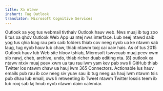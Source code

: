 ```yaml
---
title: Xa ntawv
inshort: Tug Outlook
translator: Microsoft Cognitive Services
---
```


Outlook xa yog tus webmail tivthaiv Outlook hauv web. Nws muaj ib tug zoo li tus xa qhov Outlook Web App ua ntej nws interface. Lub neej ntawd saib yog tus qhia kiag rau peb saib folders thiab cov neeg nyob ua ke ntawm sab laug, tug nyob hauv lub chaw, thiab ntawm txoj cai xaiv hais. As of tus 2015 Outlook hauv lub Web site hloov tshiab, Microsoft tswvcuab muaj peev xwm sib nawj, cheb, archive, undo, thiab richer duab editing nta. [8] outlook xa ntawv ntxiv muaj peev xwm ua tau rau lwm yam kev pab xws li GitHub thiab Twitter los ntawm chaw ua hauj lwm 365 Connectors. Actionable lus hauv emails pub rau ib cov neeg siv yuav sau ib tug neeg ua hauj lwm ntawm tsis pub dhau lub email, xws li retweeting ib Tweet ntawm Twitter lossis teem ib lub rooj sab laj hnub nyob ntawm daim calendar. 





